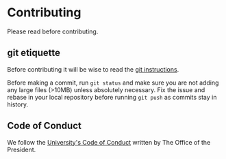 Contributing
============

Please read before contributing.

git etiquette
-------------

Before contributing it will be wise to read the [git instructions](doc/Git_instructions.pdf).

Before making a commit, run `git status` and make sure you are not adding any large files (>10MB) unless absolutely necessary. Fix the issue and rebase in your local repository before running `git push` as commits stay in history.

Code of Conduct
---------------

We follow the [University's Code of Conduct](https://president.umich.edu/committees/presidents-advisory-committee-on-labor-standards-and-human-rights/code-of-conduct/) written by The Office of the President.
